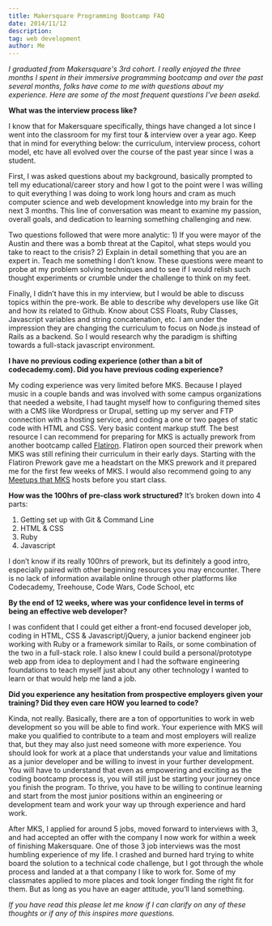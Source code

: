 ```yaml
---
title: Makersquare Programming Bootcamp FAQ
date: 2014/11/12
description:
tag: web development
author: Me
---
```


_I graduated from Makersquare's 3rd cohort. I really enjoyed the three months I spent in their immersive programming bootcamp and over the past several months, folks have come to me with questions about my experience. Here are some of the most frequent questions I've been asekd._

**What was the interview process like?**

I know that for Makersquare specifically, things have changed a lot since I went into the classroom for my first tour & interview over a year ago. Keep that in mind for everything below: the curriculum, interview process, cohort model, etc have all evolved over the course of the past year since I was a student.

First, I was asked questions about my background, basically prompted to
tell my educational/career story and how I got to the point were I was
willing to quit everything I was doing to work long hours and cram as much
computer science and web development knowledge into my brain for the next 3
months. This line of conversation was meant to examine my passion, overall
goals, and dedication to learning something challenging and new.

Two questions followed that were more analytic: 1) If you were mayor of the
Austin and there was a bomb threat at the Capitol, what steps would you
take to react to the crisis? 2) Explain in detail something that you are an
expert in. Teach me something I don’t know. These questions were meant to
probe at my problem solving techniques and to see if I would relish such
thought experiments or crumble under the challenge to think on my feet.

Finally, I didn’t have this in my interview, but I would be able to discuss
topics within the pre-work. Be able to describe why developers use like Git
and how its related to Github. Know about CSS Floats, Ruby Classes,
Javascript variables and string concatenation, etc. I am under the impression they are changing the curriculum to focus on Node.js instead of Rails as a backend. So I would research why the paradigm is shifting towards a full-stack javascript environment.

**I have no previous coding experience (other than a bit of codecademy.com). Did you have previous coding experience?**

My coding experience was very limited before MKS. Because I played music in
a couple bands and was involved with some campus organizations that needed
a website, I had taught myself how to configuring themed sites with a CMS
like Wordpress or Drupal, setting up my server and FTP connection with a
hosting service, and coding a one or two pages of static code with HTML and
CSS. Very basic content markup stuff. The best resource I can recommend for
preparing for MKS is actually prework from another bootcamp called [Flatiron](http://prework.flatironschool.com). Flatiron open sourced their prework when MKS was still refining their
curriculum in their early days. Starting with the Flatiron Prework gave me
a headstart on the MKS prework and it prepared me for the first few weeks
of MKS. I would also recommend going to any [Meetups that MKS](http://www.meetup.com/makersquareatx/) hosts before you start class.

**How was the 100hrs of pre-class work structured?**
It’s broken down into 4 parts:

1. Getting set up with Git & Command Line
2. HTML & CSS
3. Ruby
4. Javascript

I don’t know if its really 100hrs of prework, but its definitely a good
intro, especially paired with other beginning resources you may encounter.
There is no lack of information available online through other platforms
like Codecademy, Treehouse, Code Wars, Code School, etc

**By the end of 12 weeks, where was your confidence level in terms of being
an effective web developer?**

I was confident that I could get either a front-end focused developer job,
coding in HTML, CSS & Javascript/jQuery, a junior backend engineer job
working with Ruby or a framework similar to Rails, or some combination of
the two in a full-stack role. I also knew I could build a
personal/prototype web app from idea to deployment and I had the software
engineering foundations to teach myself just about any other technology I
wanted to learn or that would help me land a job.

**Did you experience any hesitation from prospective employers given your
training? Did they even care HOW you learned to code?**

Kinda, not really. Basically, there are a ton of opportunities to work in
web development so you will be able to find work. Your experience with MKS
will make you qualified to contribute to a team and most employers will
realize that, but they may also just need someone with more experience. You
should look for work at a place that understands your value and limitations
as a junior developer and be willing to invest in your further development.
You will have to understand that even as empowering and exciting as the
coding bootcamp process is, you will still just be starting your journey
once you finish the program. To thrive, you have to be willing to continue
learning and start from the most junior positions within an engineering or
development team and work your way up through experience and hard work.

After MKS, I applied for around 5 jobs, moved forward to interviews with
3, and had accepted an offer with the company I now work for within a week
of finishing Makersquare. One of those 3 job interviews was the most
humbling experience of my life. I crashed and burned hard trying to white
board the solution to a technical code challenge, but I got through the
whole process and landed at a that company I like to work for. Some of my
classmates applied to more places and took longer finding the right fit for
them. But as long as you have an eager attitude, you’ll land something.

_If you have read this please let me know if I can clarify on any of these thoughts or if any of this inspires more questions._
